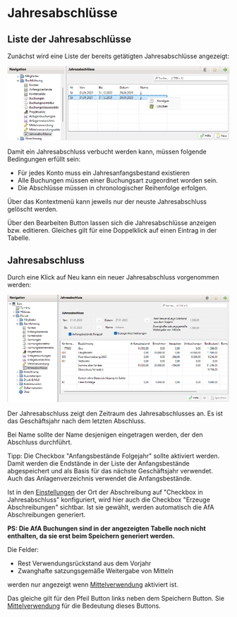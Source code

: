 # Jahresabschlüsse

## Liste der Jahresabschlüsse

Zunächst wird eine Liste der bereits getätigten Jahresabschlüsse angezeigt:

![](../../../v3.1.x/buchf/img/JahresAbschluesseView.png)

Damit ein Jahresabschluss verbucht werden kann, müssen folgende Bedingungen erfüllt sein:

* Für jedes Konto muss ein Jahresanfangsbestand existieren
* Alle Buchungen müssen einer Buchungsart zugeordnet worden sein.
* Die Abschlüsse müssen in chronologischer Reihenfolge erfolgen.

Über das Kontextmenü kann jeweils nur der neuste Jahresabschluss gelöscht werden.

Über den Bearbeiten Button lassen sich die Jahresabschlüsse anzeigen bzw. editieren. Gleiches gilt für eine Doppelklick auf einen Eintrag in der Tabelle.

## Jahresabschluss

Durch eine Klick auf Neu kann ein neuer Jahresabschluss vorgenommen werden:

![](../../../v3.1.x/buchf/img/JahresabschlussView.png)

Der Jahresabschluss zeigt den Zeitraum des Jahresabschlusses an. Es ist das Geschäftsjahr nach dem letzten Abschluss.

Bei Name sollte der Name desjenigen eingetragen werden, der den Abschluss durchführt.

Tipp: Die Checkbox "Anfangsbestände Folgejahr" sollte aktiviert werden. Damit werden die Endstände in der Liste der Anfangsbestände abgespeichert und als Basis für das nächste Geschäftsjahr verwendet. Auch das Anlagenverzeichnis verwendet die Anfangsbestände.

Ist in den [Einstellungen](../administration/einstellungen/anzeige.md) der Ort der Abschreibung auf "Checkbox in Jahresabschluss" konfiguriert, wird hier auch die Checkbox "Erzeuge Abschreibungen" sichtbar. Ist sie gewählt, werden automatisch die AfA Abschreibungen generiert.

**PS: Die AfA Buchungen sind in der angezeigten Tabelle noch nicht enthalten, da sie erst beim Speichern generiert werden.**

Die Felder:

* Rest Verwendungsrückstand aus dem Vorjahr
* Zwanghafte satzungsgemäße Weitergabe von Mitteln

werden nur angezeigt wenn [Mittelverwendung](mittelverwendung.md) aktiviert ist.

Das gleiche gilt für den Pfeil Button links neben dem Speichern Button. Sie [Mittelverwendung](mittelverwendung.md) für die Bedeutung dieses Buttons.
